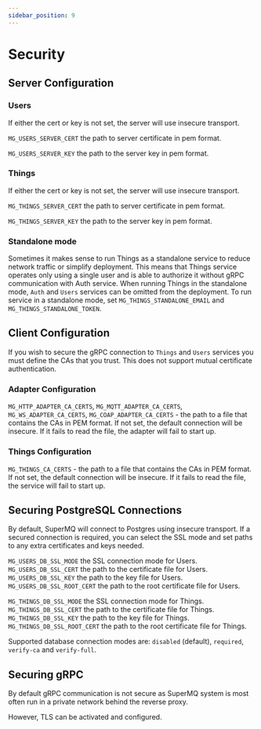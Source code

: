 ```yaml
---
sidebar_position: 9
---
```


# Security

## Server Configuration

### Users

If either the cert or key is not set, the server will use insecure transport.

`MG_USERS_SERVER_CERT` the path to server certificate in pem format.

`MG_USERS_SERVER_KEY` the path to the server key in pem format.

### Things

If either the cert or key is not set, the server will use insecure transport.

`MG_THINGS_SERVER_CERT` the path to server certificate in pem format.

`MG_THINGS_SERVER_KEY` the path to the server key in pem format.

### Standalone mode

Sometimes it makes sense to run Things as a standalone service to reduce network traffic or simplify deployment. This means that Things service operates only using a single user and is able to authorize it without gRPC communication with Auth service. When running Things in the standalone mode, `Auth` and `Users` services can be omitted from the deployment.
To run service in a standalone mode, set `MG_THINGS_STANDALONE_EMAIL` and `MG_THINGS_STANDALONE_TOKEN`.

## Client Configuration

If you wish to secure the gRPC connection to `Things` and `Users` services you must define the CAs that you trust. This does not support mutual certificate authentication.

### Adapter Configuration

`MG_HTTP_ADAPTER_CA_CERTS`, `MG_MQTT_ADAPTER_CA_CERTS`, `MG_WS_ADAPTER_CA_CERTS`, `MG_COAP_ADAPTER_CA_CERTS` - the path to a file that contains the CAs in PEM format. If not set, the default connection will be insecure. If it fails to read the file, the adapter will fail to start up.

### Things Configuration

`MG_THINGS_CA_CERTS` - the path to a file that contains the CAs in PEM format. If not set, the default connection will be insecure. If it fails to read the file, the service will fail to start up.

## Securing PostgreSQL Connections

By default, SuperMQ will connect to Postgres using insecure transport.
If a secured connection is required, you can select the SSL mode and set paths to any extra certificates and keys needed.

`MG_USERS_DB_SSL_MODE` the SSL connection mode for Users.
`MG_USERS_DB_SSL_CERT` the path to the certificate file for Users.
`MG_USERS_DB_SSL_KEY` the path to the key file for Users.
`MG_USERS_DB_SSL_ROOT_CERT` the path to the root certificate file for Users.

`MG_THINGS_DB_SSL_MODE` the SSL connection mode for Things.
`MG_THINGS_DB_SSL_CERT` the path to the certificate file for Things.
`MG_THINGS_DB_SSL_KEY` the path to the key file for Things.
`MG_THINGS_DB_SSL_ROOT_CERT` the path to the root certificate file for Things.

Supported database connection modes are: `disabled` (default), `required`, `verify-ca` and `verify-full`.

## Securing gRPC

By default gRPC communication is not secure as SuperMQ system is most often run in a private network behind the reverse proxy.

However, TLS can be activated and configured.
